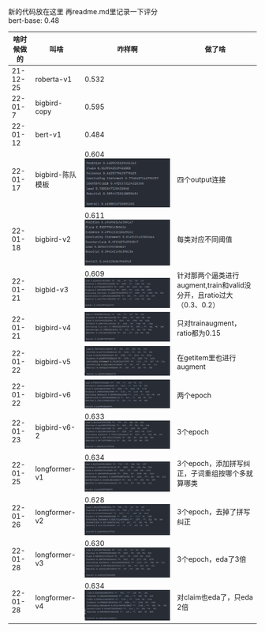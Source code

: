 新的代码放在这里 再readme.md里记录一下评分  
bert-base: 0.48

| 啥时候做的    | 叫啥           | 咋样啊                            | 做了啥                                               |
|----------|--------------|--------------------------------|---------------------------------------------------|
| 21-12-25 | roberta-v1   | 0.532                          ||
| 22-01-7  | bigbird-copy | 0.595                          ||
| 22-01-12 | bert-v1      | 0.484                          ||
 | 22-01-17 | bigbird-陈队模板 | 0.604![img.png](img.png)       | 四个output连接                                        ||
| 22-01-18 | bigbird-v2| 0.611![img_1.png](img_1.png)   | 每类对应不同阈值                                          ||
| 22-01-21 |bigbid-v3| 0.609![img_2.png](img_2.png)   | 针对那两个逼类进行augment,train和valid没分开，且ratio过大（0.3、0.2） ||
| 22-01-21 |bigbird-v4| ![img_3.png](img_3.png)        | 只对trainaugment，ratio都为0.15                        |
| 22-01-22 |bigbird-v5| ![img_4.png](img_4.png)        | 在getitem里也进行augment                               |
| 22-01-22 |bigbird-v6| ![img_5.png](img_5.png)        | 两个epoch                                           |
| 22-01-23 |bigbird-v6-2| 0.633![img_6.png](img_6.png)   | 3个epoch                                           |
| 22-01-25 |longformer-v1| 0.634![img_7.png](img_7.png)   | 3个epoch，添加拼写纠正，子词重组按哪个多就算哪类                       |
|22-01-26|longformer-v2| 0.628![img_10.png](img_10.png) | 3个epoch，去掉了拼写纠正                                   ||
|22-01-28|longformer-v3| 0.630![img_8.png](img_8.png)   | 3个epoch，eda了3倍                                    ||
|22-01-28|longformer-v4| 0.634![img_9.png](img_9.png)   | 对claim也eda了，只eda 2倍                               ||
